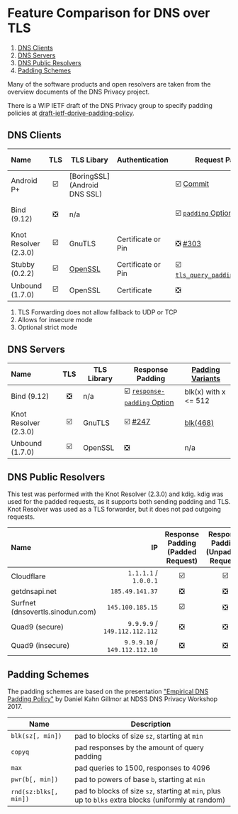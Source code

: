 # Feature Comparison for DNS over TLS

1. [DNS Clients](#dns-clients)
2. [DNS Servers](#dns-servers)
3. [DNS Public Resolvers](#dns-public-resolvers)
4. [Padding Schemes](#padding-schemes)

<!--
☑️
❎
✅
❌
-->

Many of the software products and open resolvers are taken from the overview documents of the DNS Privacy project.

There is a WIP IETF draft of the DNS Privacy group to specify padding policies at [draft-ietf-dprive-padding-policy][].

[draft-ietf-dprive-padding-policy]: https://tools.ietf.org/html/draft-ietf-dprive-padding-policy-04

## DNS Clients

| Name                  | TLS   | TLS Libary                   | Authentication     | Request Padding                                    | [Padding Variants](#padding-schemes) | Notes |
| :-------------------- | :---: | ---------------------------- | ------------------ | -------------------------------------------------- | ------------------------------------ | ----- |
| Android P+            | ☑️    | [BoringSSL](Android DNS SSL) |                    | ☑️ [Commit][Bionic request padding]                | blk(128)                             |       |
| Bind (9.12)           | ❎     | n/a                          |                    | ☑️ [`padding` Option][Bind request padding]        | blk(x) with x <= 512                 |       |
| Knot Resolver (2.3.0) | ☑️    | GnuTLS                       | Certificate or Pin | ❎ [#303][Knot Res #303]                            | n/a                                  | 1, 2  |
| Stubby (0.2.2)        | ☑️    | [OpenSSL][Stubby OpenSSL]    | Certificate or Pin | ☑️ [`tls_query_padding_blocksize`][Stubby padding] | blk(x)                               | 3     |
| Unbound (1.7.0)       | ☑️    | OpenSSL                      | Certificate        | ❎                                                  | n/a                                  |       |

1. TLS Forwarding does not allow fallback to UDP or TCP
2. Allows for insecure mode
3. Optional strict mode

[#]: # (Base for all the DNS over TLS forwarding in Android)
[#]: https://android.googlesource.com/platform/system/netd/+/master/server/dns/

## DNS Servers

| Name                  | TLS   | TLS Library | Response Padding                                      | [Padding Variants](#padding-schemes) |
| :-------------------- | :---: | ----------- | ----------------------------------------------------- | ------------------------------------ |
| Bind (9.12)           | ❎     | n/a         | ☑️ [`response-padding` Option][Bind response padding] | blk(x) with x <= 512                 |
| Knot Resolver (2.3.0) | ☑️    | GnuTLS      | ️️☑️ [#247][Knot Res #247]                            | [blk(468)][Knot Res Resp Padding]    |
| Unbound (1.7.0)       | ☑️    | OpenSSL     | ❎                                                     | n/a                                  |

[Android DNS SSL]: https://android.googlesource.com/platform/system/netd/+/9d2a53f8b6eb637891a5767ecb1e3e609930c56e/server/dns/DnsTlsSocket.h#22
[Bionic request padding]: https://github.com/aosp-mirror/platform_bionic/commit/27dd91514797a657d79efe3b902a1ff97bcc5546
[Bind response padding]: https://ftp.isc.org/isc/bind9/cur/9.12/doc/arm/Bv9ARM.ch05.html#options
[Bind request padding]: https://ftp.isc.org/isc/bind9/cur/9.12/doc/arm/Bv9ARM.ch05.html#server_statement_definition_and_usage
[Knot Res #247]: https://gitlab.labs.nic.cz/knot/knot-resolver/merge_requests/247
[Knot Res #303]: https://gitlab.labs.nic.cz/knot/knot-resolver/issues/303
[Knot Res Resp Padding]: https://gitlab.labs.nic.cz/knot/knot-resolver/blob/c64274053e3c24fe408b684acd0413214e91b0bc/lib/defines.h#L75
[Stubby OpenSSL]: https://github.com/getdnsapi/stubby/blob/1a6acd642c7dc9a04cf092e1a3837c5636d4b465/README.md#dependencies
[Stubby padding]: https://github.com/getdnsapi/stubby/blob/1a6acd642c7dc9a04cf092e1a3837c5636d4b465/README.md#create-custom-configuration-file

## DNS Public Resolvers

This test was performed with the Knot Resolver (2.3.0) and kdig.
kdig was used for the padded requests, as it supports both sending padding and TLS.
Knot Resolver was used as a TLS forwarder, but it does not pad outgoing requests.

| Name                             | IP                            | Response Padding (Padded Request) | Response Padding (Unpadded Request) | [Padding Variants](#padding-schemes) |
| :------------------------------- | ----------------------------: | :-------------------------------: | :---------------------------------: | ------------------------------------ |
| Cloudflare                       | `1.1.1.1` / `1.0.0.1`         | ☑️                                | ☑️                                  | blk(468)                             |
| getdnsapi.net                    | `185.49.141.37`               | ❎                                 | ❎                                   | n/a                                  |
| Surfnet (dnsovertls.sinodun.com) | `145.100.185.15`              | ☑️                                | ❎                                   | blk(468)                             |
| Quad9 (secure)                   | `9.9.9.9` / `149.112.112.112` | ❎                                 | ❎                                   | n/a                                  |
| Quad9 (insecure)                 | `9.9.9.10` / `149.112.112.10` | ❎                                 | ❎                                   | n/a                                  |

[DNS Privacy Clients]: https://dnsprivacy.org/wiki/display/DP/DNS+Privacy+Clients
[DNS Privacy Servers]: https://dnsprivacy.org/wiki/display/DP/DNS+Privacy+Test+Servers

## Padding Schemes

The padding schemes are based on the presentation ["Empirical DNS Padding Policy"][Empirical DNS Padding Policy] by Daniel Kahn Gillmor at NDSS DNS Privacy Workshop 2017.

[Empirical DNS Padding Policy]: https://dns.cmrg.net/ndss2017-dprive-empirical-DNS-traffic-size.pdf

| Name                  | Description                                                                                         |
| --------------------- | --------------------------------------------------------------------------------------------------- |
| `blk(sz[, min])`      | pad to blocks of size `sz`, starting at `min`                                                       |
| `copyq`               | pad responses by the amount of query padding                                                        |
| `max`                 | pad queries to 1500, responses to 4096                                                              |
| `pwr(b[, min])`       | pad to powers of base `b`, starting at `min`                                                        |
| `rnd(sz:blks[, min])` | pad to blocks of size `sz`, starting at `min`, plus up to `blks` extra blocks (uniformly at random) |

